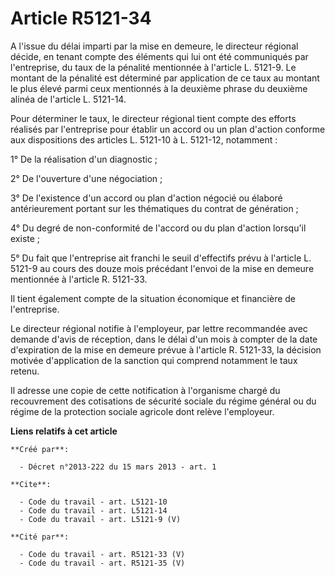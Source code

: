 # Article R5121-34

A l'issue du délai imparti par la mise en demeure, le directeur régional décide, en tenant compte des éléments qui lui ont
été communiqués par l'entreprise, du taux de la pénalité mentionnée à l'article L. 5121-9. Le montant de la pénalité est
déterminé par application de ce taux au montant le plus élevé parmi ceux mentionnés à la deuxième phrase du deuxième alinéa
de l'article L. 5121-14. 

Pour déterminer le taux, le directeur régional tient compte des efforts réalisés par l'entreprise pour établir un accord ou
un plan d'action conforme aux dispositions des articles L. 5121-10 à L. 5121-12, notamment : 

1° De la réalisation d'un diagnostic ; 

2° De l'ouverture d'une négociation ; 

3° De l'existence d'un accord ou plan d'action négocié ou élaboré antérieurement portant sur les thématiques du contrat de
génération ; 

4° Du degré de non-conformité de l'accord ou du plan d'action lorsqu'il existe ; 

5° Du fait que l'entreprise ait franchi le seuil d'effectifs prévu à l'article L. 5121-9 au cours des douze mois précédant
l'envoi de la mise en demeure mentionnée à l'article R. 5121-33. 

Il tient également compte de la situation économique et financière de l'entreprise. 

Le directeur régional notifie à l'employeur, par lettre recommandée avec demande d'avis de réception, dans le délai d'un mois
à compter de la date d'expiration de la mise en demeure prévue à l'article R. 5121-33, la décision motivée d'application de
la sanction qui comprend notamment le taux retenu. 

Il adresse une copie de cette notification à l'organisme chargé du recouvrement des cotisations de sécurité sociale du régime
général ou du régime de la protection sociale agricole dont relève l'employeur.

**Liens relatifs à cet article**

	**Créé par**:

	  - Décret n°2013-222 du 15 mars 2013 - art. 1

	**Cite**:

	  - Code du travail - art. L5121-10
	  - Code du travail - art. L5121-14
	  - Code du travail - art. L5121-9 (V)

	**Cité par**:

	  - Code du travail - art. R5121-33 (V)
	  - Code du travail - art. R5121-35 (V)
